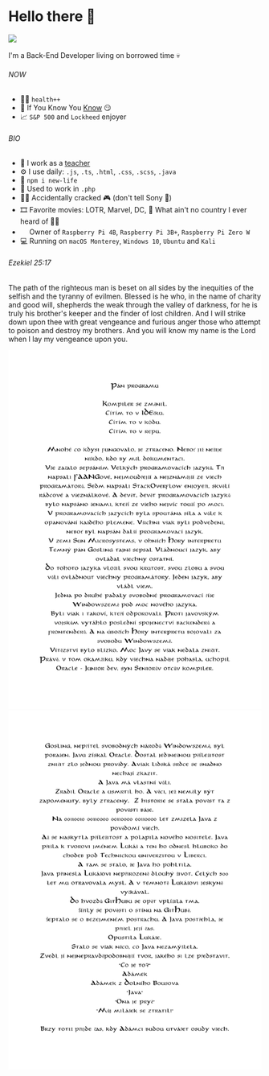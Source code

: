 # Hello there 👋
![](https://c.tenor.com/ZOfq5Jc-PYgAAAAM/sad-cement.gif)

I'm a Back-End Developer living on borrowed time 💀

###### NOW

- 🏋️‍♂️ `health++`
- 🍑 If You Know You [Know](https://www.youtube.com/watch?v=xvFZjo5PgG0) 😏
- 📈 `S&P 500` and `Lockheed` enjoyer

###### BIO

- 🏫 I work as a [teacher](https://spsmb.cz/)
- ⚙️ I use daily: `.js`, `.ts`, `.html`, `.css`, `.scss`, `.java`
- 💾 `npm i new-life`
- 🤡 Used to work in `.php`
- 👨‍💻 Accidentally cracked 🎮 (don't tell Sony 👀)
- 🎞️ Favorite movies: LOTR, Marvel, DC, 🦶 What ain't no country I ever heard of 💼🌟
- <img src="https://www.raspberrypi.org/app/uploads/2018/03/RPi-Logo-Reg-SCREEN.png" width="14" height="18"> Owner of `Raspberry Pi 4B`, `Raspberry Pi 3B+`, `Raspberry Pi Zero W`
- 💻 Running on `macOS Monterey`, `Windows 10`, `Ubuntu` and `Kali`

###### Ezekiel 25:17
The path of the righteous man is beset on all sides by the inequities of the selfish and the tyranny of evilmen. Blessed is he who, in the name of charity and good will, shepherds the weak through the valley of darkness, for he is truly his brother's keeper and the finder of lost children. And I will strike down upon thee with great vengeance and furious anger those who attempt to poison and destroy my brothers. And you will know my name is the Lord when I lay my vengeance upon you.

<img src="https://github.com/honziktillu/honziktillu/blob/46017eb3f07722da29e54294a8b05eedce60160d/Pa%CC%81n%20programu-1.jpg">
<img src="https://github.com/honziktillu/honziktillu/blob/46017eb3f07722da29e54294a8b05eedce60160d/Pa%CC%81n%20programu-2.jpg">
